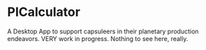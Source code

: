 # PICalculator
A Desktop App to support capsuleers in their planetary production endeavors.
VERY work in progress. Nothing to see here, really.
